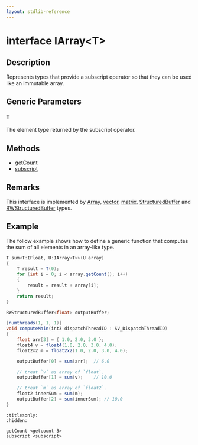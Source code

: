 ```yaml
---
layout: stdlib-reference
---
```


# interface IArray\<T\>

## Description

Represents types that provide a subscript operator so that they can be used like an immutable array.

## Generic Parameters

####  <a id="typeparam-T"></a>T
The element type returned by the subscript operator.


## Methods

* [getCount](getcount-3.html)
* [subscript](subscript.html)

## Remarks

This interface is implemented by <span class='code'><a href="../../types/array-0/index.html" class="code_type">Array</a></span>, <span class='code'><a href="../../types/vector/index.html" class="code_type">vector</a></span>, <span class='code'><a href="../../types/matrix/index.html" class="code_type">matrix</a></span>, <span class='code'><a href="../../types/structuredbuffer-0a/index.html" class="code_type">StructuredBuffer</a></span> and <span class='code'><a href="../../types/rwstructuredbuffer-012c/index.html" class="code_type">RWStructuredBuffer</a></span> types.

## Example

The follow example shows how to define a generic function that computes the sum of all elements in an array-like type.
```csharp
T sum<T:IFloat, U:IArray<T>>(U array)
{
    T result = T(0);
    for (int i = 0; i < array.getCount(); i++)
    {
        result = result + array[i];
    }
    return result;
}

RWStructuredBuffer<float> outputBuffer;

[numthreads(1, 1, 1)]
void computeMain(int3 dispatchThreadID : SV_DispatchThreadID)
{
    float arr[3] = { 1.0, 2.0, 3.0 };
    float4 v = float4(1.0, 2.0, 3.0, 4.0);
    float2x2 m = float2x2(1.0, 2.0, 3.0, 4.0);

    outputBuffer[0] = sum(arr);  // 6.0

    // treat `v` as array of `float`.
    outputBuffer[1] = sum(v);    // 10.0

    // treat `m` as array of `float2`.
    float2 innerSum = sum(m); 
    outputBuffer[2] = sum(innerSum); // 10.0
}
```



```{toctree}
:titlesonly:
:hidden:

getCount <getcount-3>
subscript <subscript>
```
